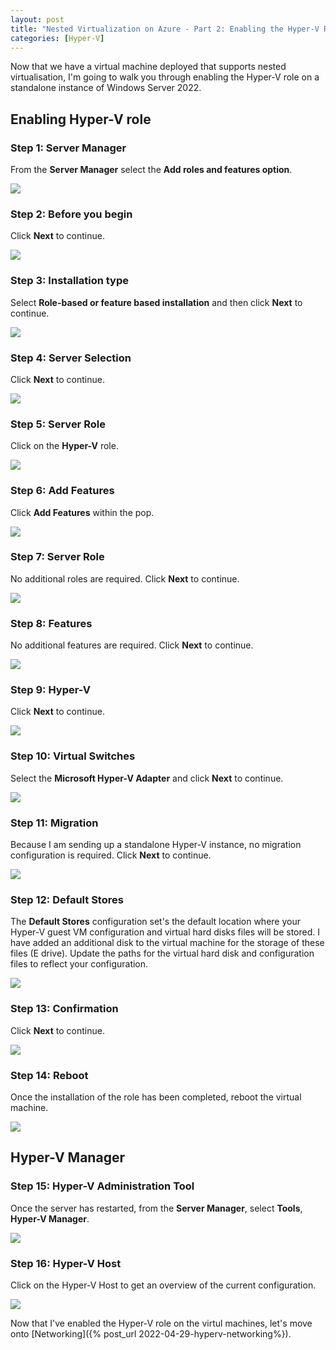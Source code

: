 ```yaml
---
layout: post
title: "Nested Virtualization on Azure - Part 2: Enabling the Hyper-V Role"
categories: [Hyper-V]
---
```


Now that we have a virtual machine deployed that supports nested virtualisation, I'm going to walk you through enabling the Hyper-V role on a standalone instance of Windows Server 2022.

## Enabling Hyper-V role

### Step 1: Server Manager

From the **Server Manager** select the **Add roles and features option**.

![](/docs/assets/images/2022-04-28-hyperv-enable-role/HyperV-Role-Add.jpg)

### Step 2: Before you begin

Click **Next** to continue.

![](/docs/assets/images/2022-04-28-hyperv-enable-role/HyperV-Role-BeforeBegin.jpg)

### Step 3: Installation type

Select **Role-based or feature based installation** and then click **Next** to continue.

![](/docs/assets/images/2022-04-28-hyperv-enable-role/HyperV-Role-InstallType.jpg)

### Step 4: Server Selection

Click **Next** to continue.

![](/docs/assets/images/2022-04-28-hyperv-enable-role/HyperV-Role-ServerSelection.jpg)

### Step 5: Server Role

Click on the **Hyper-V** role.

![](/docs/assets/images/2022-04-28-hyperv-enable-role/HyperV-Role-SelectHyperVRole.jpg)

### Step 6: Add Features

Click **Add Features** within the pop.

![](/docs/assets/images/2022-04-28-hyperv-enable-role/HyperV-Role-AddFeatures.jpg)

### Step 7: Server Role

No additional roles are required. Click **Next** to continue.

![](/docs/assets/images/2022-04-28-hyperv-enable-role/HyperV-Role-AddFeatures-Next.jpg)

### Step 8: Features

No additional features are required. Click **Next** to continue.

![](/docs/assets/images/2022-04-28-hyperv-enable-role/HyperV-Role-Features-Next.jpg)

### Step 9: Hyper-V

Click **Next** to continue.

![](/docs/assets/images/2022-04-28-hyperv-enable-role/HyperV-Role-Config.jpg)

### Step 10: Virtual Switches

Select the **Microsoft Hyper-V Adapter** and click **Next** to continue.

![](/docs/assets/images/2022-04-28-hyperv-enable-role/HyperV-Role-Config-VirtualSwitch.jpg)

### Step 11: Migration

Because I am sending up a standalone Hyper-V instance, no migration configuration is required. Click **Next** to continue.

![](/docs/assets/images/2022-04-28-hyperv-enable-role/HyperV-Role-Config-Migration.jpg)

### Step 12: Default Stores

The **Default Stores** configuration set's the default location where your Hyper-V guest VM configuration and virtual hard disks files will be stored. I have added an additional disk to the virtual machine for the storage of these files (E drive). Update the paths for the virtual hard disk and configuration files to reflect your configuration.

![](/docs/assets/images/2022-04-28-hyperv-enable-role/HyperV-Role-Config-DefaultStores.jpg)

### Step 13: Confirmation

Click **Next** to continue.

![](/docs/assets/images/2022-04-28-hyperv-enable-role/HyperV-Role-Confirmation.jpg)

### Step 14: Reboot

Once the installation of the role has been completed, reboot the virtual machine.

![](/docs/assets/images/2022-04-28-hyperv-enable-role/HyperV-Role-Restart.jpg)

## Hyper-V Manager

### Step 15: Hyper-V Administration Tool

Once the server has restarted, from the **Server Manager**, select **Tools**, **Hyper-V Manager**.

![](/docs/assets/images/2022-04-28-hyperv-enable-role/HyperV-Manager-Host.jpg)

### Step 16: Hyper-V Host

Click on the Hyper-V Host to get an overview of the current configuration.

![](/docs/assets/images/2022-04-28-hyperv-enable-role/HyperV-Manager-Host-Overview.jpg)

Now that I've enabled the Hyper-V role on the virtul machines, let's move onto [Networking]({% post_url 2022-04-29-hyperv-networking%}).